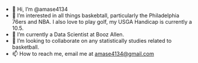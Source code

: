 - 👋 Hi, I’m @amase4134
- 👀 I’m interested in all things baskebtall, particularly the Philadelphia 76ers and NBA. I also love to play golf, my USGA Handicap is currently a 10.5.
- 🌱 I’m currently a Data Scientist at Booz Allen. 
- 💞️ I’m looking to collaborate on any statistically studies related to basketball. 
- 📫 How to reach me, email me at amase4134@gmail.com

<!---
amase4134/amase4134 is a ✨ special ✨ repository because its `README.md` (this file) appears on your GitHub profile.
You can click the Preview link to take a look at your changes.
--->
